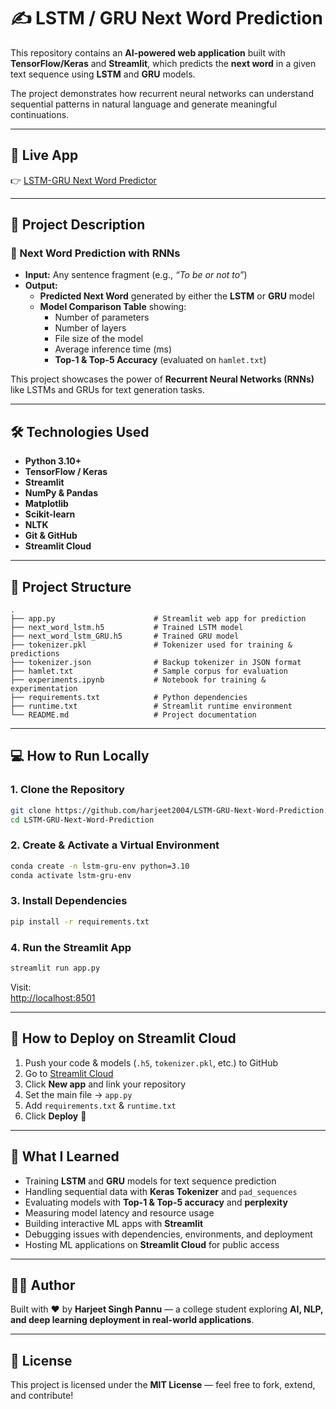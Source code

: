 # ✍️ LSTM / GRU Next Word Prediction  

This repository contains an **AI-powered web application** built with **TensorFlow/Keras** and **Streamlit**, which predicts the **next word** in a given text sequence using **LSTM** and **GRU** models.  

The project demonstrates how recurrent neural networks can understand sequential patterns in natural language and generate meaningful continuations.  

---

## 🔗 Live App  

👉 [LSTM-GRU Next Word Predictor](https://lstm-gru-based-next-word-prediction-dcjiqti2gkkbudpeekdxep.streamlit.app/)  

---

## 📝 Project Description  

### 🔮 Next Word Prediction with RNNs  
- **Input:** Any sentence fragment (e.g., *“To be or not to”*)  
- **Output:**  
  - **Predicted Next Word** generated by either the **LSTM** or **GRU** model  
  - **Model Comparison Table** showing:  
    - Number of parameters  
    - Number of layers  
    - File size of the model  
    - Average inference time (ms)  
    - **Top-1 & Top-5 Accuracy** (evaluated on `hamlet.txt`)  

This project showcases the power of **Recurrent Neural Networks (RNNs)** like LSTMs and GRUs for text generation tasks.  

---

## 🛠 Technologies Used  

- **Python 3.10+**
- **TensorFlow / Keras**
- **Streamlit**
- **NumPy & Pandas**
- **Matplotlib**
- **Scikit-learn**
- **NLTK**
- **Git & GitHub**
- **Streamlit Cloud**

---

## 📁 Project Structure  

```
.
├── app.py                      # Streamlit web app for prediction
├── next_word_lstm.h5           # Trained LSTM model
├── next_word_lstm_GRU.h5       # Trained GRU model
├── tokenizer.pkl               # Tokenizer used for training & predictions
├── tokenizer.json              # Backup tokenizer in JSON format
├── hamlet.txt                  # Sample corpus for evaluation
├── experiments.ipynb           # Notebook for training & experimentation
├── requirements.txt            # Python dependencies
├── runtime.txt                 # Streamlit runtime environment
└── README.md                   # Project documentation
```

---

## 💻 How to Run Locally  

### 1. Clone the Repository  
```bash
git clone https://github.com/harjeet2004/LSTM-GRU-Next-Word-Prediction.git
cd LSTM-GRU-Next-Word-Prediction
```

### 2. Create & Activate a Virtual Environment  
```bash
conda create -n lstm-gru-env python=3.10
conda activate lstm-gru-env
```

### 3. Install Dependencies  
```bash
pip install -r requirements.txt
```

### 4. Run the Streamlit App  
```bash
streamlit run app.py
```

Visit:  
[http://localhost:8501](http://localhost:8501)  

---

## 🚀 How to Deploy on Streamlit Cloud  

1. Push your code & models (`.h5`, `tokenizer.pkl`, etc.) to GitHub  
2. Go to [Streamlit Cloud](https://streamlit.io/cloud)  
3. Click **New app** and link your repository  
4. Set the main file → `app.py`  
5. Add `requirements.txt` & `runtime.txt`  
6. Click **Deploy** 🎉  

---

## 🧠 What I Learned  

- Training **LSTM** and **GRU** models for text sequence prediction  
- Handling sequential data with **Keras Tokenizer** and `pad_sequences`  
- Evaluating models with **Top-1 & Top-5 accuracy** and **perplexity**  
- Measuring model latency and resource usage  
- Building interactive ML apps with **Streamlit**  
- Debugging issues with dependencies, environments, and deployment  
- Hosting ML applications on **Streamlit Cloud** for public access  

---

## 🙋‍♂️ Author  

Built with ❤️ by **Harjeet Singh Pannu** — a college student exploring **AI, NLP, and deep learning deployment in real-world applications**.  

---

## 📜 License  

This project is licensed under the **MIT License** — feel free to fork, extend, and contribute!  
